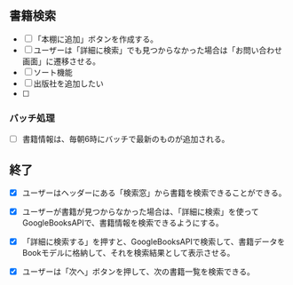 ## 書籍検索

- [ ] 「本棚に追加」ボタンを作成する。
- [ ] ユーザーは「詳細に検索」でも見つからなかった場合は「お問い合わせ画面」に遷移させる。
- [ ] ソート機能
- [ ] 出版社を追加したい
- [ ] 


### バッチ処理

- [ ] 書籍情報は、毎朝6時にバッチで最新のものが追加される。


## 終了

- [x] ユーザーはヘッダーにある「検索窓」から書籍を検索できることができる。

- [x] ユーザーが書籍が見つからなかった場合は、「詳細に検索」を使ってGoogleBooksAPIで、書籍情報を検索できるようにする。

- [x] 「詳細に検索する」を押すと、GoogleBooksAPIで検索して、書籍データをBookモデルに格納して、それを検索結果として表示させる。

- [x] ユーザーは「次へ」ボタンを押して、次の書籍一覧を検索できる。